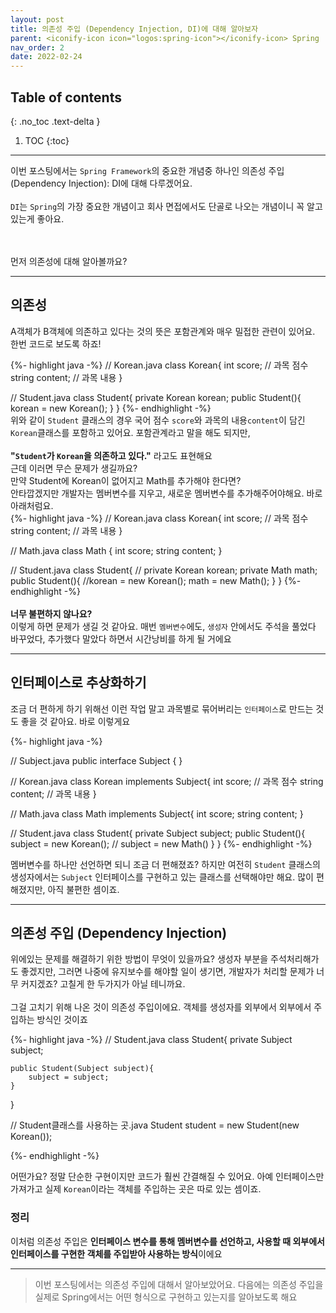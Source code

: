 ```yaml
---
layout: post
title: 의존성 주입 (Dependency Injection, DI)에 대해 알아보자
parent: <iconify-icon icon="logos:spring-icon"></iconify-icon> Spring
nav_order: 2
date: 2022-02-24
---
```

## Table of contents
{: .no_toc .text-delta }

1. TOC
{:toc}
---

이번 포스팅에서는 `Spring Framework`의 중요한 개념중 하나인 의존성 주입(Dependency Injection): DI에 대해 다루겠어요.
<br><br>
`DI`는 `Spring`의 가장 중요한 개념이고 회사 면접에서도 단골로 나오는 개념이니 꼭 알고있는게 좋아요.

<br><br>
먼저 의존성에 대해 알아볼까요?

<hr>

## 의존성

A객체가 B객체에 의존하고 있다는 것의 뜻은 포함관계와 매우 밀접한 관련이 있어요. 
한번 코드로 보도록 하죠!
<br>

{%- highlight java -%}
// Korean.java
class Korean{
    int score; // 과목 점수
    string content; // 과목 내용
}

// Student.java
class Student{
    private Korean korean;
    public Student(){
        korean = new Korean();
    }
}
{%- endhighlight -%}
<br>
위와 같이 `Student` 클래스의 경우 국어 점수 `score`와 과목의 내용`content`이 담긴 `Korean`클래스를 포함하고 있어요.
포함관계라고 말을 해도 되지만,
<br>
<br>
 **"`Student`가 `Korean`을 의존하고 있다."** 라고도 표현해요
<br>
근데 이러면 무슨 문제가 생길까요?
<br>
만약 Student에 Korean이 없어지고 Math를 추가해야 한다면?
<br>
안타깝겠지만 개발자는 멤버변수를 지우고, 새로운 멤버변수를 추가해주어야해요. 바로 아래처럼요.
<br>
{%- highlight java -%}
// Korean.java
class Korean{
int score; // 과목 점수
string content; // 과목 내용
}

// Math.java
class Math {
    int score;
    string content;
}

// Student.java
class Student{
    // private Korean korean;
    private Math math;
    public Student(){
        //korean = new Korean();
        math = new Math();
    }
}
{%- endhighlight -%}
<br>
<br>
**너무 불편하지 않나요?**<br>
이렇게 하면 문제가 생길 것 같아요. 매번 `멤버변수`에도, `생성자` 안에서도 주석을 풀었다 바꾸었다, 추가했다 말았다 하면서 시간낭비를 하게 될 거에요

<hr>

## 인터페이스로 추상화하기

조금 더 편하게 하기 위해선 이런 작업 말고 과목별로 묶어버리는 `인터페이스`로 만드는 것도 좋을 것 같아요.
바로 이렇게요

{%- highlight java -%}

// Subject.java
public interface Subject {
}

// Korean.java
class Korean implements Subject{
int score; // 과목 점수
string content; // 과목 내용
}

// Math.java
class Math implements Subject{
int score;
string content;
}


// Student.java 
class Student{
    private Subject subject;
    public Student(){
        subject = new Korean();
        // subject = new Math()
    }
}
{%- endhighlight -%}

멤버변수를 하나만 선언하면 되니 조금 더 편해졌죠?
하지만 여전히 `Student` 클래스의 생성자에서는 `Subject` 인터페이스를 구현하고 있는 클래스를 선택해야만 해요.
많이 편해졌지만, 아직 불편한 셈이죠.

<hr>

## 의존성 주입 (Dependency Injection)

위에있는 문제를 해결하기 위한 방법이 무엇이 있을까요?
생성자 부분을 주석처리해가도 좋겠지만, 그러면 나중에 유지보수를 해야할 일이 생기면, 개발자가 처리할 문제가 너무 커지겠죠? 고칠게 한 두가지가 아닐 테니까요.
<br><br>
그걸 고치기 위해 나온 것이 의존성 주입이에요. 객체를 생성자를 외부에서 외부에서 주입하는 방식인 것이죠

{%- highlight java -%}
// Student.java
class Student{
    private Subject subject;
    
    public Student(Subject subject){
        subject = subject;
    }
}

// Student클래스를 사용하는 곳.java
Student student = new Student(new Korean());

{%- endhighlight -%}

어떤가요? 정말 단순한 구현이지만 코드가 훨씬 간결해질 수 있어요. 아예 인터페이스만 가져가고 실제 `Korean`이라는 객체를 주입하는 곳은 따로 있는 셈이죠.

### 정리
이처럼 의존성 주입은 **인터페이스 변수를 통해 멤버변수를 선언하고, 사용할 때 외부에서 인터페이스를 구현한 객체를 주입받아 사용하는 방식**이에요

<hr>

>이번 포스팅에서는 의존성 주입에 대해서 알아보았어요. 다음에는 의존성 주입을 실제로 Spring에서는 어떤 형식으로 구현하고 있는지를 알아보도록 해요
